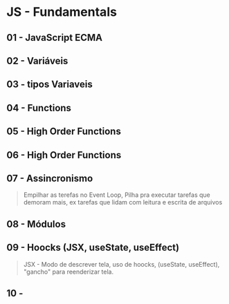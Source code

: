 # JS - Fundamentals

## 01 - JavaScript ECMA

## 02 - Variáveis

## 03 - tipos Variaveis

## 04 - Functions

## 05 - High Order Functions

## 06 - High Order Functions

## 07 - Assincronismo

> Empilhar as terefas no Event Loop, Pilha pra executar tarefas que demoram mais, ex tarefas que lidam com leitura e escrita de arquivos

## 08 - Módulos

## 09 - Hoocks (JSX, useState, useEffect)

> JSX - Modo de descrever tela, uso de hoocks, (useState, useEffect), "gancho" para reenderizar tela.

## 10 - 